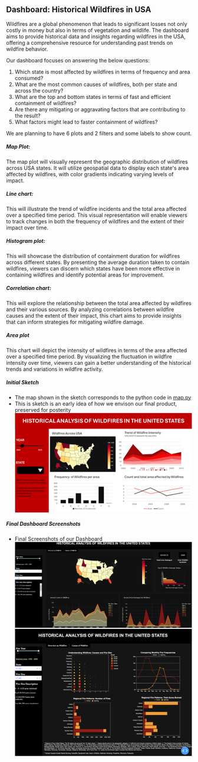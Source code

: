 ## Dashboard: Historical Wildfires in USA

Wildfires are a global phenomenon that leads to significant losses not only costly in money but also in terms of vegetation and wildlife. The dashboard aims to provide historical data and insights regarding wildfires in the USA, offering a comprehensive resource for understanding past trends on wildfire behavior.

Our dashboard focuses on answering the below questions:
1. Which state is most affected by wildfires in terms of frequency and area consumed? 
2. What are the most common causes of wildfires, both per state and across the country? 
3. What are the top and bottom states in terms of fast and efficient containment of wildfires?
4. Are there any mitigating or aggravating factors that are contributing to the result? 
5. What factors might lead to faster containment of wildfires? 

We are planning to have 6 plots and 2 filters and some labels to show count.

##### Map Plot:

The map plot will visually represent the geographic distribution of wildfires across USA states. It will utilize geospatial data to display each state's area affected by wildfires, with color gradients indicating varying levels of impact.


##### Line chart:
This will illustrate the trend of wildfire incidents and the total area affected over a specified time period. This visual representation will enable viewers to track changes in both the frequency of wildfires and the extent of their impact over time.


##### Histogram plot:
This will showcase the distribution of containment duration for wildfires across different states. By presenting the average duration taken to contain wildfires, viewers can discern which states have been more effective in containing wildfires and identify potential areas for improvement.


##### Correlation chart:
This will explore the relationship between the total area affected by wildfires and their various sources. By analyzing correlations between wildfire causes and the extent of their impact, this chart aims to provide insights that can inform strategies for mitigating wildfire damage.


##### Area plot
This chart will depict the intensity of wildfires in terms of the area affected over a specified time period. By visualizing the fluctuation in wildfire intensity over time, viewers can gain a better understanding of the historical trends and variations in wildfire activity.

##### Initial Sketch 
- The map shown in the sketch corresponds to the python code in [map.py](https://github.com/andrewsarracini/DATA551_FireAnalysis/blob/main/map.py)
- This is sketch is an early idea of how we envison our final product, preserved for posterity
![Image](dashboard_sketch.png)

##### Final Dashboard Screenshots
- Final Screenshots of our Dashboard
![Image](FireAnalysis_Page1.png) 
![Image](FireAnalysis_Page2.png) 
